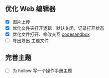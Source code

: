 ## 优化 Web 编辑器
- [x] 图片上传
- [x] 优化文件夹打开逻辑：默认关闭，记录打开状态
- [x] 优化文件打开、修改交互 [codesandbox](https://codesandbox.io/s/uploadcare-react-widget-props-example-forked-g1q3z8?file=/src/index.js)
- [ ] 导出导出 主题文件

## 完善主题
- [ ] 为 hollow 写一个操作手册主题

